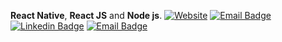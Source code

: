 **React Native**, **React JS** and **Node js**.  [![Website](https://img.shields.io/website?label=numan.dev&style=flat-square&url=https://numan.dev)](https://numan.dev) [![Email Badge](https://img.shields.io/stackexchange/stackoverflow/r/8079868?label=StackOverFlow&logo=stackoverflow)](https://stackoverflow.com/users/8079868/muhammad-numan?tab=profil) [![Linkedin Badge](https://img.shields.io/badge/-linkedin-blue?style=flat-square&logo=Linkedin&logoColor=white&link=https://www.linkedin.com/in/josesousaneto/)](https://www.linkedin.com/in/nomi9995) [![Email Badge](https://img.shields.io/badge/muhammadnuman70@gmail.com-red?style=flat-square&logo=Gmail&logoColor=white&link=mailto:muhammadnuman70@gmail.com)](mailto:muhammadnuman70@gmail.com)